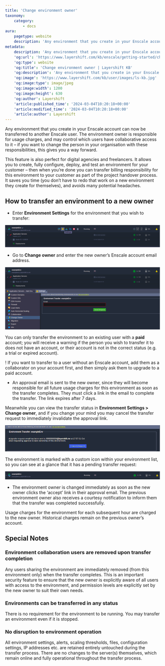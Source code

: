 ```yaml
---
title: 'Change environment owner'
taxonomy:
    category:
        - docs
aura:
    pagetype: website
    description: 'Any environment that you create in your Enscale account can be transferred to another user. This feature is perfect for digital agencies and freelancers.'
metadata:
    description: 'Any environment that you create in your Enscale account can be transferred to another user. This feature is perfect for digital agencies and freelancers.'
    'og:url': 'https://www.layershift.com/kb/enscale/getting-started/change-environment-owner'
    'og:type': website
    'og:title': 'Change environment owner | Layershift KB'
    'og:description': 'Any environment that you create in your Enscale account can be transferred to another user. This feature is perfect for digital agencies and freelancers.'
    'og:image': 'https://www.layershift.com/kb/user/images/ls-kb.jpg'
    'og:image:type': image/jpeg
    'og:image:width': 1200
    'og:image:height': 630
    'og:author': Layershift
    'article:published_time': '2024-03-04T10:20:18+00:00'
    'article:modified_time': '2024-03-04T10:20:18+00:00'
    'article:author': Layershift
---
```


Any environment that you create in your Enscale account can now be transferred to another Enscale user. The environment owner is responsible for usage charges, and may control which users have collaborative access to it – if you want to change the person in your organisation with these responsibilities, this gives you a way forward.

This feature is also perfect for digital agencies and freelancers. It allows you to create, fully configure, deploy, and test an environment for your customer – then when you’re done you can transfer billing responsibility for this environment to your customer as part of the project handover process. It saves you time (you don’t have to redo that work on a new environment they create for themselves), and avoids many potential headaches.

## How to transfer an environment to a new owner

* Enter **Environment Settings** for the environment that you wish to transfer:

![Change%20environment%20owner-2](Change%20environment%20owner-2.png "Change%20environment%20owner-2")

* Go to **Change owner** and enter the new owner’s Enscale account email address.

![Change%20environment%20owner-1](Change%20environment%20owner-1.png "Change%20environment%20owner-1")

You can only transfer the environment to an existing user with a **paid** account; you will receive a warning if the person you wish to transfer it to does not have an account, or their account is not in the correct status (e.g. a trial or expired account).

! If you want to transfer to a user without an Enscale account, add them as a collaborator on your account first, and then simply ask them to upgrade to a paid account.

* An approval email is sent to the new owner, since they will become responsible for all future usage charges for this environment as soon as the transfer completes. They must click a link in the email to complete the transfer. The link expires after 7 days.

Meanwhile you can view the transfer status in **Environment Settings > Change owner**, and if you change your mind you may cancel the transfer request to immediately invalidate the approval link.

![Change%20environment%20owner-3](Change%20environment%20owner-3.png "Change%20environment%20owner-3")

The environment is marked with a custom icon within your environment list, so you can see at a glance that it has a pending transfer request:

![Change%20environment%20owner-4](Change%20environment%20owner-4.png "Change%20environment%20owner-4")

* The environment owner is changed immediately as soon as the new owner clicks the ‘accept’ link in their approval email. The previous environment owner also receives a courtesy notification to inform them that the transfer was completed successfully.

Usage charges for the environment for each subsequent hour are charged to the new owner. Historical charges remain on the previous owner’s account.

## Special Notes

### Environment collaboration users are removed upon transfer completion

Any users sharing the environment are immediately removed (from this environment only) when the transfer completes. This is an important security feature to ensure that the new owner is explicitly aware of all users with access to the environment, and permission levels are explicitly set by the new owner to suit their own needs.

### Environments can be transferred in any status

There is no requirement for the environment to be running. You may transfer an environment even if it is stopped.

### No disruption to environment operation

All environment settings, alerts, scaling thresholds, files, configuration settings, IP addresses etc. are retained entirely untouched during the transfer process. There are no changes to the server(s) themselves, which remain online and fully operational throughout the transfer process.
